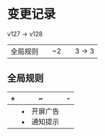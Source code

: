 # 变更记录

v127 -> v128

||||||
|-|:-:|:-:|:-:|:-:|
|全局规则||~2||3 -> 3|

## 全局规则

|+|~|-|
|-|-|-|
||<li>开屏广告<li>通知提示||
